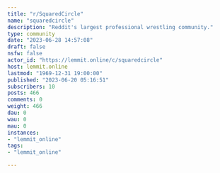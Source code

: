 ```yaml
---
title: "r/SquaredCircle" 
name: "squaredcircle"
description: "Reddit's largest professional wrestling community."
type: community
date: "2023-06-28 14:57:08"
draft: false
nsfw: false
actor_id: "https://lemmit.online/c/squaredcircle"
host: lemmit.online
lastmod: "1969-12-31 19:00:00"
published: "2023-06-20 05:16:51"
subscribers: 10
posts: 466
comments: 0
weight: 466
dau: 0
wau: 0
mau: 0
instances:
- "lemmit_online"
tags: 
- "lemmit_online"

---
```

